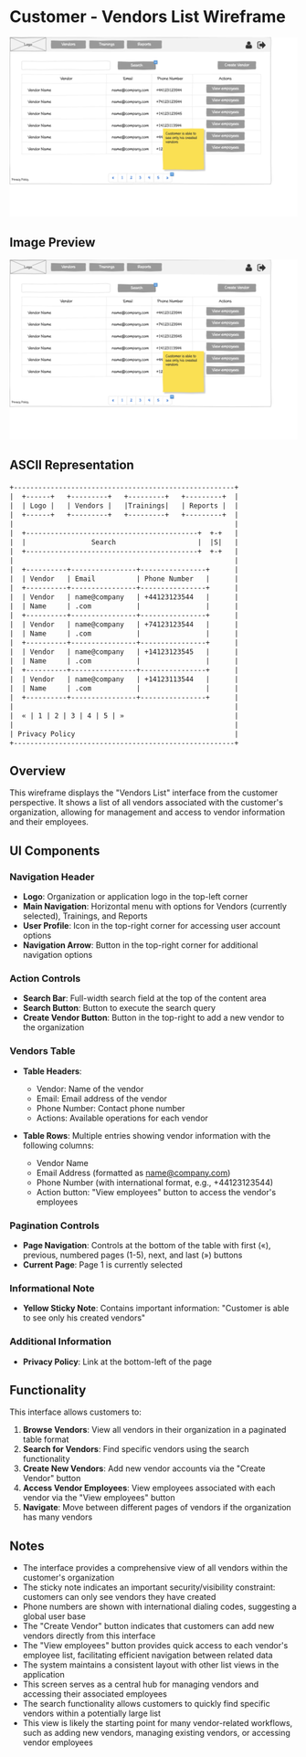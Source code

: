 # Customer - Vendors List Wireframe

![Customer - Vendors List](./c-vendors.png)

## Image Preview

![Customer - Vendors List](./c-vendors.png)

## ASCII Representation

```
+------------------------------------------------------+
|  +------+   +---------+   +---------+   +---------+  |
|  | Logo |   | Vendors |   |Trainings|   | Reports |  |
|  +------+   +---------+   +---------+   +---------+  |
|                                                      |
|  +------------------------------------------+  +-+   |
|  |                Search                    |  |S|   |
|  +------------------------------------------+  +-+   |
|                                                      |
|  +----------+----------------+----------------+      |
|  | Vendor   | Email          | Phone Number   |      |
|  +----------+----------------+----------------+      |
|  | Vendor   | name@company   | +44123123544   |      |
|  | Name     | .com           |                |      |
|  +----------+----------------+----------------+      |
|  | Vendor   | name@company   | +74123123544   |      |
|  | Name     | .com           |                |      |
|  +----------+----------------+----------------+      |
|  | Vendor   | name@company   | +14123123545   |      |
|  | Name     | .com           |                |      |
|  +----------+----------------+----------------+      |
|  | Vendor   | name@company   | +14123113544   |      |
|  | Name     | .com           |                |      |
|  +----------+----------------+----------------+      |
|                                                      |
|  « | 1 | 2 | 3 | 4 | 5 | »                           |
|                                                      |
| Privacy Policy                                       |
+------------------------------------------------------+
```

## Overview

This wireframe displays the "Vendors List" interface from the customer perspective. It shows a list of all vendors associated with the customer's organization, allowing for management and access to vendor information and their employees.

## UI Components

### Navigation Header
- **Logo**: Organization or application logo in the top-left corner
- **Main Navigation**: Horizontal menu with options for Vendors (currently selected), Trainings, and Reports
- **User Profile**: Icon in the top-right corner for accessing user account options
- **Navigation Arrow**: Button in the top-right corner for additional navigation options

### Action Controls
- **Search Bar**: Full-width search field at the top of the content area
- **Search Button**: Button to execute the search query
- **Create Vendor Button**: Button in the top-right to add a new vendor to the organization

### Vendors Table
- **Table Headers**:
  - Vendor: Name of the vendor
  - Email: Email address of the vendor
  - Phone Number: Contact phone number
  - Actions: Available operations for each vendor

- **Table Rows**: Multiple entries showing vendor information with the following columns:
  - Vendor Name
  - Email Address (formatted as name@company.com)
  - Phone Number (with international format, e.g., +44123123544)
  - Action button: "View employees" button to access the vendor's employees

### Pagination Controls
- **Page Navigation**: Controls at the bottom of the table with first («), previous, numbered pages (1-5), next, and last (») buttons
- **Current Page**: Page 1 is currently selected

### Informational Note
- **Yellow Sticky Note**: Contains important information: "Customer is able to see only his created vendors"

### Additional Information
- **Privacy Policy**: Link at the bottom-left of the page

## Functionality

This interface allows customers to:

1. **Browse Vendors**: View all vendors in their organization in a paginated table format
2. **Search for Vendors**: Find specific vendors using the search functionality
3. **Create New Vendors**: Add new vendor accounts via the "Create Vendor" button
4. **Access Vendor Employees**: View employees associated with each vendor via the "View employees" button
5. **Navigate**: Move between different pages of vendors if the organization has many vendors

## Notes

- The interface provides a comprehensive view of all vendors within the customer's organization
- The sticky note indicates an important security/visibility constraint: customers can only see vendors they have created
- Phone numbers are shown with international dialing codes, suggesting a global user base
- The "Create Vendor" button indicates that customers can add new vendors directly from this interface
- The "View employees" button provides quick access to each vendor's employee list, facilitating efficient navigation between related data
- The system maintains a consistent layout with other list views in the application
- This screen serves as a central hub for managing vendors and accessing their associated employees
- The search functionality allows customers to quickly find specific vendors within a potentially large list
- This view is likely the starting point for many vendor-related workflows, such as adding new vendors, managing existing vendors, or accessing vendor employees
